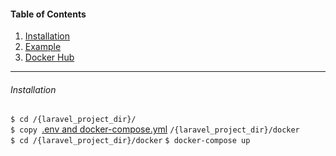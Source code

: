#### Table of Contents  
1. [Installation](#installation) 
2. [Example](https://github.com/NiklasHoltmeyer/docker-laravel-without-database/tree/master/example/hello-world)
3. [Docker Hub](https://hub.docker.com/r/niklasholtmeyer/laravel_without_database/)

***
###### Installation
``` $ cd /{laravel_project_dir}/ ``` </br>
```$ copy ```[.env and docker-compose.yml](https://github.com/NiklasHoltmeyer/docker-laravel-without-database/tree/master/example/docker-compose) ``` /{laravel_project_dir}/docker ``` </br>
``` $ cd /{laravel_project_dir}/docker ```
``` $ docker-compose up ```

